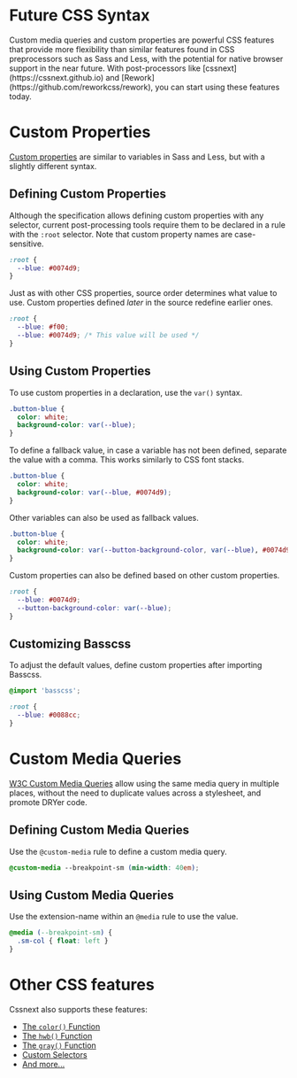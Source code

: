 
# Future CSS Syntax

<p class="h3">
  Custom media queries and custom properties are powerful CSS features that
  provide more flexibility than similar features found in CSS preprocessors such as Sass and Less,
  with the potential for native browser support in the near future.
  With post-processors like [cssnext](https://cssnext.github.io) and [Rework](https://github.com/reworkcss/rework), you can start using these features today.
</p>

# Custom Properties

[Custom properties](http://dev.w3.org/csswg/css-variables/) are similar to variables in Sass and Less, but with a slightly different syntax.

## Defining Custom Properties

Although the specification allows defining custom properties with any selector, current post-processing tools require them to be declared in a rule with the `:root` selector. Note that custom property names are case-sensitive.

```css
:root {
  --blue: #0074d9;
}
```

Just as with other CSS properties, source order determines what value to use. Custom properties defined *later* in the source redefine earlier ones.

```css
:root {
  --blue: #f00;
  --blue: #0074d9; /* This value will be used */
}
```


## Using Custom Properties

To use custom properties in a declaration, use the `var()` syntax.

```css
.button-blue {
  color: white;
  background-color: var(--blue);
}
```

To define a fallback value, in case a variable has not been defined, separate the value with a comma. This works similarly to CSS font stacks.

```css
.button-blue {
  color: white;
  background-color: var(--blue, #0074d9);
}
```

Other variables can also be used as fallback values.

```css
.button-blue {
  color: white;
  background-color: var(--button-background-color, var(--blue), #0074d9);
}
```

Custom properties can also be defined based on other custom properties.

```css
:root {
  --blue: #0074d9;
  --button-background-color: var(--blue);
}
```

## Customizing Basscss

To adjust the default values, define custom properties after importing Basscss.

```css
@import 'basscss';

:root {
  --blue: #0088cc;
}
```


# Custom Media Queries

[W3C Custom Media Queries](http://dev.w3.org/csswg/mediaqueries/#custom-mq) allow using the same media query in multiple places, without the need to duplicate values across a stylesheet, and promote DRYer code.

## Defining Custom Media Queries

Use the `@custom-media` rule to define a custom media query.

```css
@custom-media --breakpoint-sm (min-width: 40em);
```

## Using Custom Media Queries

Use the extension-name within an `@media` rule to use the value.

```css
@media (--breakpoint-sm) {
  .sm-col { float: left }
}
```

# Other CSS features

Cssnext also supports these features:

- [The `color()` Function](http://dev.w3.org/csswg/css-color/#modifying-colors)
- [The `hwb()` Function](http://dev.w3.org/csswg/css-color/#the-hwb-notation)
- [The `gray()` Function](http://dev.w3.org/csswg/css-color/#grays)
- [Custom Selectors](http://dev.w3.org/csswg/css-extensions/#custom-selectors)
- [And more...](https://github.com/cssnext/cssnext#features)

